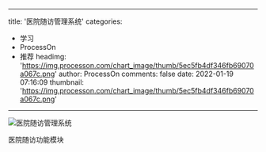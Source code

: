 
---
title: '医院随访管理系统'
categories: 
 - 学习
 - ProcessOn
 - 推荐
headimg: 'https://img.processon.com/chart_image/thumb/5ec5fb4df346fb69070a067c.png'
author: ProcessOn
comments: false
date: 2022-01-19 07:16:09
thumbnail: 'https://img.processon.com/chart_image/thumb/5ec5fb4df346fb69070a067c.png'
---

<div>   
<img class="thumb" alt="医院随访管理系统" src="https://img.processon.com/chart_image/thumb/5ec5fb4df346fb69070a067c.png" referrerpolicy="no-referrer">
<p>医院随访功能模块</p>  
</div>
            